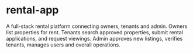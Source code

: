 # rental-app
A full-stack rental platform connecting owners, tenants and admin. Owners list properties for rent. Tenants search approved properties, submit rental applications, and request viewings. Admin approves new listings, verifies tenants, manages users and overall operations.

